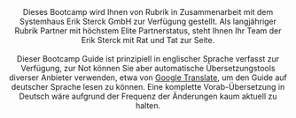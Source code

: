 ﻿---
home: true
heroImage: /welcome.png
heroImageDark: /welcome_dark.png
heroText: Willkommen beim Camp Rubrik
tagline: In diesem Bootcamp lernen und erleben Sie interaktiv die vielfältigen Mehrwerte die Rubrik Ihnen im Kampf gegen Cyber-Attacken bietet.
actions:
  - text: Los gehts
    link: /pages/getting_started/rubrik-0.md
    type: primary
footer: Camp Rubrik von der Erik Sterck GmbH
---
<center>Dieses Bootcamp wird Ihnen von Rubrik in Zusammenarbeit mit dem Systemhaus Erik Sterck GmbH zur Verfügung gestellt. Als langjähriger Rubrik Partner mit höchstem Elite Partnerstatus, steht Ihnen Ihr Team der Erik Sterck mit Rat und Tat zur Seite.</center><br />

<div align="center">
Dieser Bootcamp Guide ist prinzipiell in englischer Sprache verfasst zur Verfügung, zur Not können Sie aber automatische Übersetzungstools diverser Anbieter verwenden, etwa von <a href="https://translate.google.com/?hl=de&sl=en&tl=de&op=websites">Google Translate</a>, um den Guide auf deutscher Sprache lesen zu können. Eine komplette Vorab-Übersetzung in Deutsch wäre aufgrund der Frequenz der Änderungen kaum aktuell zu halten. 
</div><br />
